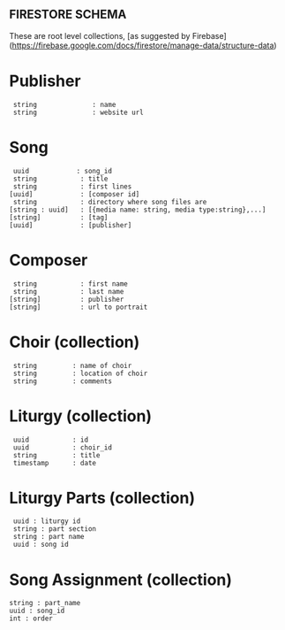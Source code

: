 ## FIRESTORE SCHEMA

These are root level collections, [as suggested by Firebase] (https://firebase.google.com/docs/firestore/manage-data/structure-data)

# Publisher
```
 string              : name
 string              : website url
```

# Song
```
 uuid            : song_id
 string           : title
 string           : first lines   
[uuid]            : [composer id]
 string           : directory where song files are
[string : uuid]   : [{media name: string, media type:string},...] 
[string]          : [tag]
[uuid]            : [publisher]
```
# Composer
```
 string           : first name
 string           : last name
[string]          : publisher
[string]          : url to portrait
```

# Choir (collection)
```
 string         : name of choir
 string         : location of choir
 string         : comments
```

# Liturgy (collection)
```
 uuid           : id
 uuid           : choir_id
 string         : title
 timestamp      : date
 ```

# Liturgy Parts (collection)
```
 uuid : liturgy id
 string : part section
 string : part name
 uuid : song id
```

# Song Assignment (collection)
 
 ```
 string : part_name
 uuid : song_id
 int : order
 
